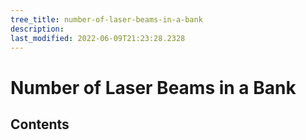 ```yaml
---
tree_title: number-of-laser-beams-in-a-bank
description: 
last_modified: 2022-06-09T21:23:28.2328
---
```


# Number of Laser Beams in a Bank

## Contents
